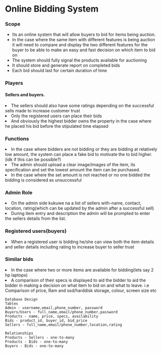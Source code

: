 <h1>Online Bidding System</h1>
<h3>Scope</h3>
<ul>
<li>Its an online system that will allow buyers to bid for items being auction. </li>
<li>In the case where the same item with different features is being auction it will 
need to compare and display the two different features for the buyer to be able 
to make an easy and fast decision on which item to bid on</li>
<li>The system should fully signal the products available for auctioning</li>
<li>It should store and generate report on completed bids</li>
<li>Each bid should last for certain duration of time</li>
</ul>

<h3>Players</h3>
<h4>Sellers and buyers.</h4>
<li>The sellers should also have some ratings depending on the successful sells made to increase customer trust</li>
<li>Only the registered users can place their bids</li>
<li>And obviously the highest bidder owns the property in the case where he placed his bid before the stipulated time elapsed</li>

<h3>Functions</h3>
<li>In the case where bidders are not bidding or they are bidding at relatively low amount, the system can place 
a fake bid to motivate the to bid higher.(idk if this can be possible?)</li>
<li>The admin should upload a clear image/images of the item, its specification and set the lowest amount the item can be purchased.</li>
<li>In the case where the set amount is not reached or no one bidded the bidding is considered as unsuccessful</li>

<h3>Admin Role</h3>
<li>On the admin side kukuwe na a list of sellers with-name, contact, location, rating(which can be updated by the admin after a successful sell)</li>
<li>During item entry and description the admin  will be prompted to enter the sellers details from the list.</li>

<h3>Registered users(buyers)</h3>
<li>When a registered user is bidding  he/she can view both the item details  and seller details including rating to increase buyer to seller trust</li>

<h3>Similar bids</h3>
<li>In the case where two or more items are available for bidding(lets say 2 hp laptops)</li>
<li>A comparison of their specs is displayed to aid the bidder to aid the bidder in  making a decision  on what item to bid on and what to leave.
i.e
Comparison of price, Ram and ssd/harddisk storage, colour, screen size etc</li>

    Database Design
    Tables
    Admin - username,email,phone_number, password
    Buyers/Users - full_name,email/phone_number,password
    Products - name, price, specs, availability
    Bids - product_id, buyer_id, bid_price
    Sellers - full_name,email/phone_number,location,rating
    
    Relationships
    Products - Sellers - one-to-many
    Products - Bids - one-to-many
    Buyers - Bids - one-to-many
